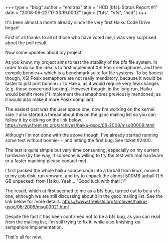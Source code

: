 +++
type = "blog"
author = "emitrax"
title = "HCD [bfs]: Status Report #1"
date = "2008-06-22T17:33:19.000Z"
tags = ["bfs", "vfs", "hcd"]
+++

It's been almost a month already since the very first Haiku Code Drive began!

First of all thanks to all of those who have voted me, I was very surprised about the poll result.

Now some updates about my project.

As you know, my project aims to test the stability of the bfs file system. In order to do so
the idea is to first implement XSI Posix semaphores, and then compile bonnie++ which is a benchmark suite
for file systems. To be honest though, XSI Posix semaphore are not really mandatory, because it would be
faster to just port bonnie++ to Haiku, as it would require very few changes (e.g. those concerned locking).
However though, in the long run, Haiku would benifit more if I implement the semaphores previously mentioned,
as it would also make it more Posix compliant.

The easiest part was the user space one, now I'm working on the kernel side. I also started a thread
about this on the gsoc mailing list so you can follow it by clicking on the link below.
https://www.freelists.org/archives/haiku-gsoc/06-2008/msg00009.html

Although I'm not done with the above though, I've already started running some test without bonnie++
and hitting the first bug. See ticket #2400.

The test is quite simple but very time consuming, especially on my current hardware (by the way, 
if someone is willing to try the test with real hardware or a faster maching please contact me).

I first packed the whole haiku source code into a tarball from linux, move it to my usb disk, run
vmware, and try to unpack the almost 500MB tarball (1.5 GB unpacked) from Haiku. 
Yeah... "Good luck with that! :)"

The result, which at first seemed to me as a bfs bug, turned out to be a vfs one, although we are still discussing about it in the gsoc mailing list. See the link below for more details.
https://www.freelists.org/archives/haiku-gsoc/06-2008/msg00021.html

Despite the fact it has been confirmed not to be a bfs bug, as you can read from the mailing list, I'm still trying to fix it, while also finishing xsi sempahore implementation.

That's all for now.